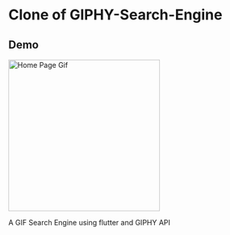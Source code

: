 # Clone of GIPHY-Search-Engine

## Demo
<img src="https://raw.githubusercontent.com/GustavoSardinha/DEMO-GIFs/main/gif_manager.gif" alt="Home Page Gif" width="300"/>


A GIF Search Engine using flutter and GIPHY API
